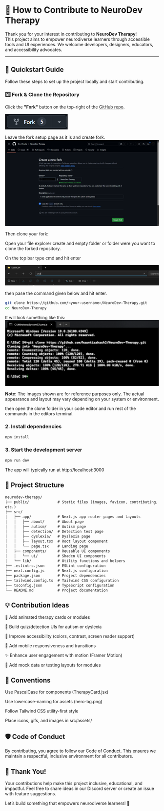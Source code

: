 # 🤝 How to Contribute to NeuroDev Therapy

Thank you for your interest in contributing to **NeuroDev Therapy**!  
This project aims to empower neurodiverse learners through accessible tools and UI experiences. 
We welcome developers, designers, educators, and accessibility advocates.

---

## 🚀 Quickstart Guide

Follow these steps to set up the project locally and start contributing.

### 1️⃣ Fork & Clone the Repository

Click the **"Fork"** button on the top-right of the [GitHub repo](https://github.com/Dev-Dhruba/NeuroDev-Therapy).

![Fork Button](./src/contributing/fork-button.png)

Leave the fork setup page as it is and create fork.
![Fork Setup](./src/contributing/fork-setup.png)

Then clone your fork:

Open your file explorer create and empty folder or folder were you want to clone the forked repository.

On the top bar type cmd and hit enter
![Clone Locally](./src/contributing/typecmd.png)

then pase the command given below and hit enter.

```bash
git clone https://github.com/<your-username>/NeuroDev-Therapy.git
cd NeuroDev-Therapy
```
It will look something like this:
![Cmd](./src/contributing/cmd.png)

**Note:** The images shown are for reference purposes only. The actual appearance and layout may vary depending on your system or environment.

then open the clone folder in your code editor and run rest of the commands in the editors terminal.

### 2. Install dependencies
```bash 
npm install
```

### 3. Start the development server
```bash
npm run dev
```
The app will typically run at http://localhost:3000

## 📁 Project Structure
```
neurodev-therapy/
├── public/             # Static files (images, favicon, contributing, etc.)
├── src/
│   ├── app/            # Next.js app router pages and layouts
│   │   ├── about/      # About page
│   │   ├── autism/     # Autism page
│   │   ├── detection/  # Detection test page
│   │   ├── dyslexia/   # Dyslexia page
│   │   ├── layout.tsx  # Root layout component
│   │   └── page.tsx    # Landing page
│   ├── components/     # Reusable UI components
│   │   └── ui/         # Shadcn UI components
│   └── lib/            # Utility functions and helpers
├── .eslintrc.json      # ESLint configuration
├── next.config.js      # Next.js configuration
├── package.json        # Project dependencies
├── tailwind.config.ts  # Tailwind CSS configuration
├── tsconfig.json       # TypeScript configuration
└── README.md           # Project documentation
```

## 💡 Contribution Ideas
🧩 Add animated therapy cards or modules

🧠 Build quiz/detection UIs for autism or dyslexia

🎨 Improve accessibility (colors, contrast, screen reader support)

📱 Add mobile responsiveness and transitions

✨ Enhance user engagement with motion (Framer Motion)

🧪 Add mock data or testing layouts for modules

## 🧼 Conventions
Use PascalCase for components (TherapyCard.jsx)

Use lowercase-naming for assets (hero-bg.png)

Follow Tailwind CSS utility-first style

Place icons, gifs, and images in src/assets/

## 🛡 Code of Conduct
By contributing, you agree to follow our Code of Conduct.
This ensures we maintain a respectful, inclusive environment for all contributors.

## 🙌 Thank You!
Your contributions help make this project inclusive, educational, and impactful.
Feel free to share ideas in our Discord server or create an issue with feature suggestions.

Let’s build something that empowers neurodiverse learners! 💙
